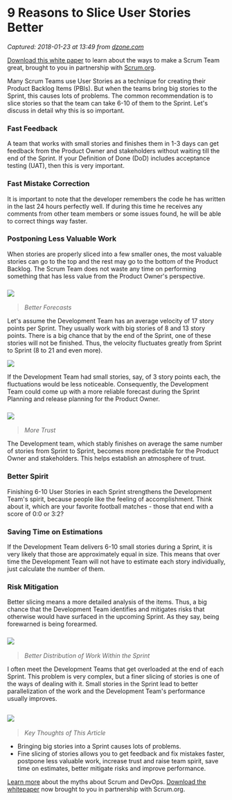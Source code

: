 # 9 Reasons to Slice User Stories Better

_Captured: 2018-01-23 at 13:49 from [dzone.com](https://dzone.com/articles/9-reasons-to-slice-user-stories-better?edition=355119&utm_source=Zone%20Newsletter&utm_medium=email&utm_campaign=agile%202018-01-23)_

[Download this white paper](https://dzone.com/go?i=150025&u=https%3A%2F%2Fwww.scrum.org%2FAbout%2FAll-Articles%2FarticleType%2FArticleView%2FarticleId%2F1029%2FCharacteristics-of-a-Great-Scrum-Team%3Futm_source%3DDZone%26utm_medium%3DArticle%26utm_campaign%3DGreatScrumTeam) to learn about the ways to make a Scrum Team great, brought to you in partnership with [Scrum.org](https://dzone.com/go?i=150025&u=https%3A%2F%2Fwww.scrum.org%2FAbout%2FAll-Articles%2FarticleType%2FArticleView%2FarticleId%2F1029%2FCharacteristics-of-a-Great-Scrum-Team%3Futm_source%3DDZone%26utm_medium%3DArticle%26utm_campaign%3DGreatScrumTeam).

Many Scrum Teams use User Stories as a technique for creating their Product Backlog Items (PBIs). But when the teams bring big stories to the Sprint, this causes lots of problems. The common recommendation is to slice stories so that the team can take 6-10 of them to the Sprint. Let's discuss in detail why this is so important.

### **Fast Feedback**

A team that works with small stories and finishes them in 1-3 days can get feedback from the Product Owner and stakeholders without waiting till the end of the Sprint. If your Definition of Done (DoD) includes acceptance testing (UAT), then this is very important.

### **Fast Mistake Correction**

It is important to note that the developer remembers the code he has written in the last 24 hours perfectly well. If during this time he receives any comments from other team members or some issues found, he will be able to correct things way faster.

### **Postponing Less Valuable Work**

When stories are properly sliced into a few smaller ones, the most valuable stories can go to the top and the rest may go to the bottom of the Product Backlog. The Scrum Team does not waste any time on performing something that has less value from the Product Owner's perspective.

### ![](https://lh3.googleusercontent.com/T-AHUlC01ufGseVymv7eNhJWmo47-rbsB1Qec6tdOdAg_4XuXt0nI4ZDRmYwHXuO_8o_-ynit-CnXNIznHYKzpWlOukBTtYb_-w-OproxuwDp9_DBQ0AkNlrfHyuzMhily_HeWy6)

> _Better Forecasts_

Let's assume the Development Team has an average velocity of 17 story points per Sprint. They usually work with big stories of 8 and 13 story points. There is a big chance that by the end of the Sprint, one of these stories will not be finished. Thus, the velocity fluctuates greatly from Sprint to Sprint (8 to 21 and even more).

![](https://lh3.googleusercontent.com/sqk9M8zJwqIRZ4DR0UqNuZ7crypCzQQWgfVRyElLloaSoIirUi4XXQDqv15BollYCrY-x4nEZutpdGyr9aX5fDz0qIOQueEVuMHaOZ_tpFtUWgJh4uWQuKgYqVFzBZNM9X1accMd)

If the Development Team had small stories, say, of 3 story points each, the fluctuations would be less noticeable. Consequently, the Development Team could come up with a more reliable forecast during the Sprint Planning and release planning for the Product Owner.

### ![](https://lh4.googleusercontent.com/yuWdB8WZYXKYYo6c9tnr0Vn2A60__ZQXgerldHidxrqsYnwUTyD8ZMW0aTfrYjpwqfWNszrUG6M1NQ9S30aNHMB8WA5DVJ6J4K9gniwmm1q33v0IyXl7aoUmjYWkFaeXPJZyQOBj)

> _More Trust_

The Development team, which stably finishes on average the same number of stories from Sprint to Sprint, becomes more predictable for the Product Owner and stakeholders. This helps establish an atmosphere of trust.

### **Better Spirit**

Finishing 6-10 User Stories in each Sprint strengthens the Development Team's spirit, because people like the feeling of accomplishment. Think about it, which are your favorite football matches - those that end with a score of 0:0 or 3:2?

### **Saving Time on Estimations**

If the Development Team delivers 6-10 small stories during a Sprint, it is very likely that those are approximately equal in size. This means that over time the Development Team will not have to estimate each story individually, just calculate the number of them.

### **Risk Mitigation**

Better slicing means a more detailed analysis of the items. Thus, a big chance that the Development Team identifies and mitigates risks that otherwise would have surfaced in the upcoming Sprint. As they say, being forewarned is being forearmed.

### ![](https://lh6.googleusercontent.com/TTnIlXVbRkZkQaV7zfuEAKvNoowcXMOaLYlpwcM_upSUrFOe_odR61cZRg3pUYWpqttD1_xHR78cUqek_L5WS4WC-BP8B9A0wXbxni0guMjn1GjhuK7-ULS_40uazU_JvgZVjsdK)

> _Better Distribution of Work Within the Sprint_

I often meet the Development Teams that get overloaded at the end of each Sprint. This problem is very complex, but a finer slicing of stories is one of the ways of dealing with it. Small stories in the Sprint lead to better parallelization of the work and the Development Team's performance usually improves.

## ![](https://lh6.googleusercontent.com/3iHgYKK3qxd1l9ShNF7l54R740H5EmkDWJ8BXVNQKJ9MsdtTqtHmPwVHysGuUwMj7fI6MENLR9jSN7vtmrYjImqWhaebjZfPSnIBaShmZsu1xGaE5H2rQaG3yU_aBCTKhnxFd9Iv)

> _Key Thoughts of This Article_

  * Bringing big stories into a Sprint causes lots of problems.
  * Fine slicing of stories allows you to get feedback and fix mistakes faster, postpone less valuable work, increase trust and raise team spirit, save time on estimates, better mitigate risks and improve performance.

[Learn more](https://dzone.com/go?i=259322&u=https%3A%2F%2Fwww.scrum.org%2Fresources%2Fconvergence-scrum-and-devops%3Futm_source%3Ddzone%26utm_medium%3Ddevops) about the myths about Scrum and DevOps. [Download the whitepaper](https://dzone.com/go?i=259322&u=https%3A%2F%2Fwww.scrum.org%2Fresources%2Fconvergence-scrum-and-devops%3Futm_source%3Ddzone%26utm_medium%3Ddevops) now brought to you in partnership with Scrum.org.

